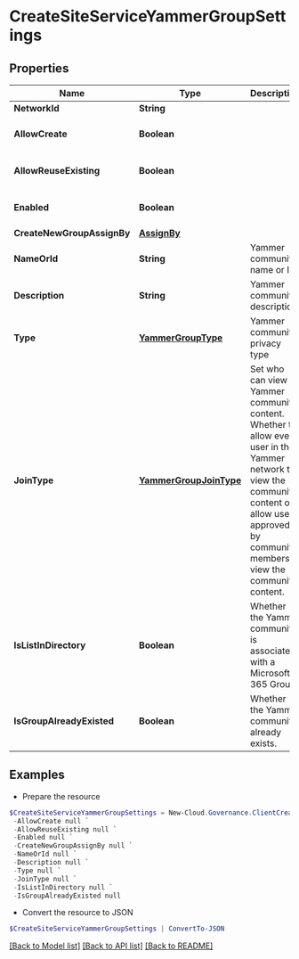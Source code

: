 # CreateSiteServiceYammerGroupSettings
## Properties

Name | Type | Description | Notes
------------ | ------------- | ------------- | -------------
**NetworkId** | **String** |  | [optional] 
**AllowCreate** | **Boolean** |  | [optional] [default to $false]
**AllowReuseExisting** | **Boolean** |  | [optional] [default to $false]
**Enabled** | **Boolean** |  | [optional] [default to $false]
**CreateNewGroupAssignBy** | [**AssignBy**](AssignBy.md) |  | [optional] 
**NameOrId** | **String** | Yammer community name or ID | [optional] 
**Description** | **String** | Yammer community description | [optional] 
**Type** | [**YammerGroupType**](YammerGroupType.md) | Yammer community privacy type | [optional] 
**JoinType** | [**YammerGroupJoinType**](YammerGroupJoinType.md) | Set who can view Yammer community content. Whether to allow every user in the Yammer network to view the community content or allow users approved by community members to view the community content. | [optional] 
**IsListInDirectory** | **Boolean** | Whether the Yammer community is associated with a Microsoft 365 Group. | [optional] [default to $false]
**IsGroupAlreadyExisted** | **Boolean** | Whether the Yammer community already exists. | [optional] [default to $false]

## Examples

- Prepare the resource
```powershell
$CreateSiteServiceYammerGroupSettings = New-Cloud.Governance.ClientCreateSiteServiceYammerGroupSettings  -NetworkId null `
 -AllowCreate null `
 -AllowReuseExisting null `
 -Enabled null `
 -CreateNewGroupAssignBy null `
 -NameOrId null `
 -Description null `
 -Type null `
 -JoinType null `
 -IsListInDirectory null `
 -IsGroupAlreadyExisted null
```

- Convert the resource to JSON
```powershell
$CreateSiteServiceYammerGroupSettings | ConvertTo-JSON
```

[[Back to Model list]](../README.md#documentation-for-models) [[Back to API list]](../README.md#documentation-for-api-endpoints) [[Back to README]](../README.md)

